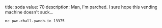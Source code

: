 title: soda
value: 70
description: Man, I'm parched. I sure hope this vending machine doesn't suck...

```
nc pwn.chall.pwnoh.io 13375
```